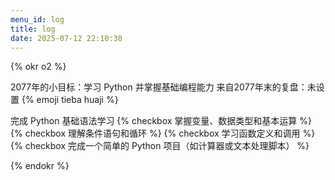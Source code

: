 ```yaml
---
menu_id: log
title: log
date: 2025-07-12 22:10:38
---
```


{% okr o2 %}

2077年的小目标：学习 Python 并掌握基础编程能力
来自2077年末的复盘：未设置 {% emoji tieba huaji %}

<!-- okr kr1 percent:0 -->
完成 Python 基础语法学习
{% checkbox 掌握变量、数据类型和基本运算 %}
{% checkbox 理解条件语句和循环 %}
{% checkbox 学习函数定义和调用 %}
{% checkbox 完成一个简单的 Python 项目（如计算器或文本处理脚本） %}

{% endokr %}
